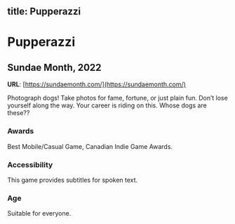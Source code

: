 title: Pupperazzi
---
# Pupperazzi
## Sundae Month, 2022

**URL**: [https://sundaemonth.com/](https://sundaemonth.com/)

Photograph dogs! Take photos for fame, fortune, or just plain fun. Don’t lose yourself along the way. Your career is riding on this. Whose dogs are these??

### Awards
Best Mobile/Casual Game, Canadian Indie Game Awards.

### Accessibility
This game provides subtitles for spoken text.

### Age
Suitable for everyone.